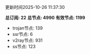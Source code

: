 更新时间2025-10-26 11:37:30

**总订阅: 22**
**总节点: 4990**
**有效节点: 1199**
- trojan节点: 139
- ssr节点: 6
- v2ray节点: 931
- ss节点: 123
